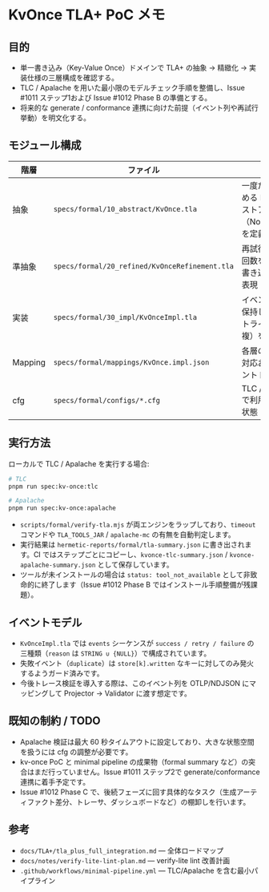 # KvOnce TLA+ PoC メモ

## 目的
- 単一書き込み（Key-Value Once）ドメインで TLA+ の抽象 → 精緻化 → 実装仕様の三層構成を確認する。
- TLC / Apalache を用いた最小限のモデルチェック手順を整備し、Issue #1011 ステップ1および Issue #1012 Phase B の準備とする。
- 将来的な generate / conformance 連携に向けた前提（イベント列や再試行挙動）を明文化する。

## モジュール構成
| 階層 | ファイル | 概要 |
|------|----------|------|
| 抽象 | `specs/formal/10_abstract/KvOnce.tla` | 一度だけ書き込める Key-Value ストアの安全性（NoOverwrite）を定義 |
| 準抽象 | `specs/formal/20_refined/KvOnceRefinement.tla` | 再試行（Retry）回数を制限しつつ書き込み成功を表現 |
| 実装 | `specs/formal/30_impl/KvOnceImpl.tla` | イベントログを保持し、成功 / リトライ / 失敗（重複）を記録 |
| Mapping | `specs/formal/mappings/KvOnce.impl.json` | 各層の状態変数対応およびイベントトレース情報 |
| cfg | `specs/formal/configs/*.cfg` | TLC / Apalache で利用する初期状態・定数定義 |

## 実行方法
ローカルで TLC / Apalache を実行する場合:

```bash
# TLC
pnpm run spec:kv-once:tlc

# Apalache
pnpm run spec:kv-once:apalache
```
- `scripts/formal/verify-tla.mjs` が両エンジンをラップしており、`timeout` コマンドや `TLA_TOOLS_JAR` / `apalache-mc` の有無を自動判定します。
- 実行結果は `hermetic-reports/formal/tla-summary.json` に書き出されます。CI ではステップごとにコピーし、`kvonce-tlc-summary.json` / `kvonce-apalache-summary.json` として保存しています。
- ツールが未インストールの場合は `status: tool_not_available` として非致命的に終了します（Issue #1012 Phase B ではインストール手順整備が残課題）。

## イベントモデル
- `KvOnceImpl.tla` では `events` シーケンスが `success / retry / failure` の三種類（`reason` は `STRING ∪ {NULL}`）で構成されています。
- 失敗イベント（`duplicate`）は `store[k].written` なキーに対してのみ発火するようガード済みです。
- 今後トレース検証を導入する際は、このイベント列を OTLP/NDJSON にマッピングして Projector → Validator に渡す想定です。

## 既知の制約 / TODO
- Apalache 検証は最大 60 秒タイムアウトに設定しており、大きな状態空間を扱うには cfg の調整が必要です。
- kv-once PoC と minimal pipeline の成果物（formal summary など）の突合はまだ行っていません。Issue #1011 ステップ2で generate/conformance 連携に着手予定です。
- Issue #1012 Phase C で、後続フェーズに回す具体的なタスク（生成アーティファクト差分、トレーサ、ダッシュボードなど）の棚卸しを行います。

## 参考
- `docs/TLA+/tla_plus_full_integration.md` — 全体ロードマップ
- `docs/notes/verify-lite-lint-plan.md` — verify-lite lint 改善計画
- `.github/workflows/minimal-pipeline.yml` — TLC/Apalache を含む最小パイプライン
